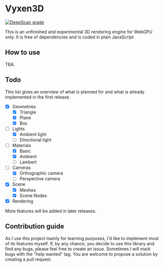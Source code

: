 
# Vyxen3D

[![DeepScan grade](https://deepscan.io/api/teams/27485/projects/29923/branches/960131/badge/grade.svg)](https://deepscan.io/dashboard#view=project&tid=27485&pid=29923&bid=960131)

This is an unfinished and experimental 3D rendering engine for WebGPU only.
It is free of dependencies and is coded in plain JavaScript.

## How to use

TBA.

## Todo

This list gives an overview of what is planned for and what is already implemented in the first release.

- [x] Geometries
  - [x] Triangle
  - [x] Plane
  - [x] Box
- [ ] Lights
  - [x] Ambient light
  - [ ] Directional light
- [ ] Materials
  - [x] Basic
  - [x] Ambient
  - [ ] Lambert
- [ ] Cameras
  - [x] Orthographic camera
  - [ ] Perspective camera
- [x] Scene
  - [x] Meshes
  - [x] Scene Nodes
- [x] Rendering

More features will be added in later releases.

## Contribution guide

As I use this project mainly for learning purposes, I'd like to implement most of its features myself.
If, by any chance, you decide to use this library and find any bugs, please feel free to create an issue.
Sometimes I will mark bugs with the "help wanted" tag. You are welcome to propose a solution by creating a pull request.
